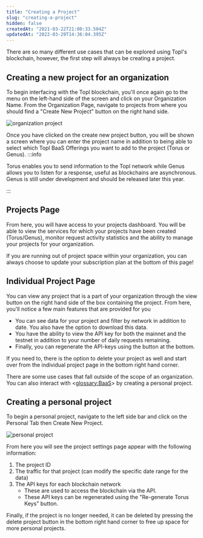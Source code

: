 ```yaml
---
title: "Creating a Project"
slug: "creating-a-project"
hidden: false
createdAt: "2021-03-22T21:00:33.504Z"
updatedAt: "2022-03-29T14:36:04.395Z"
---
```

There are so many different use cases that can be explored using Topl's blockchain, however, the first step will always be creating a project.

## Creating a new project for an organization

To begin interfacing with the Topl blockchain, you'll once again go to the menu on the left-hand side of the screen and click on your Organization Name. From the Organization Page, navigate to projects from where you should find a "Create New Project" button on the right hand side.


![organization project](https://files.readme.io/22cb408-organization_project_2.gif)

Once you have clicked on the create new project button, you will be shown a screen where you can enter the project name in addition to being able to select which Topl BaaS Offerings you want to add to the project (Torus or Genus).
:::info

Torus enables you to send information to the Topl network while Genus allows you to listen for a response, useful as blockchains are asynchronous. Genus is still under development and should be released later this year.

:::

## Projects Page

From here, you will have access to your projects dashboard. You will be able to view the services for which your projects have been created (Torus/Genus), monitor request activity statistics and the ability to manage your projects for your organization.

If you are running out of project space within your organization, you can always choose to update your subscription plan at the bottom of this page!

## Individual Project Page

You can view any project that is a part of your organization through the view button on the right hand side of the box containing the project.
From here, you'll notice a few main features that are provided for you

- You can see data for your project and filter by network in addition to date. You also have the option to download this data.
- You have the ability to view the API key for both the mainnet and the testnet in addition to your number of daily requests remaining.
- Finally, you can regenerate the API-keys using the button at the bottom.

If you need to, there is the option to delete your project as well and start over from the individual project page in the bottom right hand corner.

There are some use cases that fall outside of the scope of an organization. You can also interact with
<<glossary:BaaS>> by creating a personal project.

## Creating a personal project

To begin a personal project, navigate to the left side bar and click on the Personal Tab then Create New Project.

![personal project](https://files.readme.io/45cb081-personal_project_2.gif)

From here you will see the project settings page appear with the following information:

1. The project ID
2. The traffic for that project (can modify the specific date range for the data)
3. The API keys for each blockchain network
      - These are used to access the blockchain via the API.
      - These API keys can be regenerated using the "Re-generate Torus Keys" button.

Finally, if the project is no longer needed, it can be deleted by pressing the delete project button in the bottom right hand corner to free up space for more personal projects.